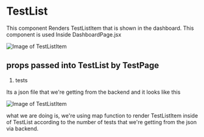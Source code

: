 # TestList

This component Renders TestListItem that is shown in the dashboard. This component is used Inside DashboardPage.jsx 

![Image of TestListItem](https://i.ibb.co/S5XjyT1/card-list-PNG.png)

## props passed into TestList by TestPage

1. tests

Its a json file that we're getting from the backend and it looks like this

![Image of TestListItem](https://i.ibb.co/8NHwfXb/tests-json-PNG.png)

what we are doing is, we're using map function to render TestListItem inside of TestList according to the number of tests that we're getting from the json via backend. 
